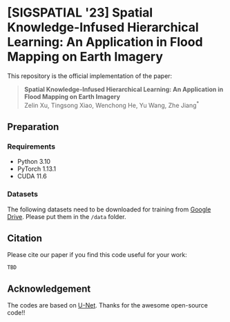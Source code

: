 # [SIGSPATIAL '23] Spatial Knowledge-Infused Hierarchical Learning: An Application in Flood Mapping on Earth Imagery 
This repository is the official implementation of the paper: 
> **Spatial Knowledge-Infused Hierarchical Learning: An Application in Flood Mapping on Earth Imagery** <br>
> Zelin Xu, Tingsong Xiao, Wenchong He, Yu Wang, Zhe Jiang<sup>*</sup> <br>

## Preparation
### Requirements
- Python 3.10
- PyTorch 1.13.1
- CUDA 11.6
### Datasets
The following datasets need to be downloaded for training from [Google Drive](https://drive.google.com/drive/folders/1-lIMF7hMO6NZ80jhLzWi4jWPEg4l58fy). Please put them in the `/data` folder.

## Citation
Please cite our paper if you find this code useful for your work:
```
TBD
```

## Acknowledgement
The codes are based on [U-Net](https://github.com/milesial/Pytorch-UNet). Thanks for the awesome open-source code!!
